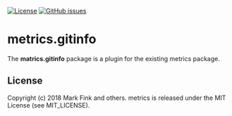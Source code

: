 [![License](http://img.shields.io/badge/license-MIT-yellowgreen.svg)](MIT_LICENSE)
[![GitHub issues](https://img.shields.io/github/issues/markfink/metrics.gitinfo.svg?maxAge=2592000)](https://github.com/markfink/metrics.gitinfo/issues)


# metrics.gitinfo

The **matrics.gitinfo** package is a plugin for the existing metrics package. 


## License

Copyright (c) 2018 Mark Fink and others.
metrics is released under the MIT License (see MIT_LICENSE).
